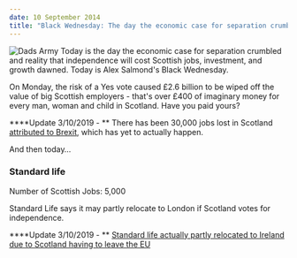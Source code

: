 ```yaml
---
date: 10 September 2014
title: "Black Wednesday: The day the economic case for separation crumbled"
---
```


![Dads Army](/img/pound.png) Today is the day the economic case for separation crumbled and reality that independence will cost Scottish jobs, investment, and growth dawned. Today is Alex Salmond's Black Wednesday.

On Monday, the risk of a Yes vote caused £2.6 billion to be wiped off the value of big Scottish employers - that's over £400 of imaginary money for every man, woman and child in Scotland. Have you paid yours?

**\*\*Update 3/10/2019 - ** There has been 30,000 jobs lost in Scotland [attributed to Brexit](https://smallbusinessprices.co.uk/brexit-index/), which has yet to actually happen.

And then today…

### Standard life

Number of Scottish Jobs: 5,000

Standard Life says it may partly relocate to London if Scotland votes for independence.

**\*\*Update 3/10/2019 - ** [Standard life actually partly relocated to Ireland due to  Scotland having to leave the EU](https://www.thetimes.co.uk/article/standard-life-s-irish-transfer-allowed-bjzzr7rx8)
